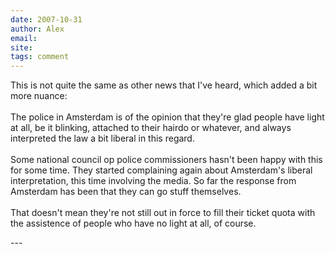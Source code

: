 ```yaml
---
date: 2007-10-31
author: Alex
email: 
site: 
tags: comment
---
```


<p>
This is not quite the same as other news that I've heard, which added a bit more nuance:
<br/><br/>
The police in Amsterdam is of the opinion that they're glad people have light at all, be it blinking, attached to their hairdo or whatever, and always interpreted the law a bit liberal in this regard.
<br/><br/>
Some national council op police commissioners hasn't been happy with this for some time. They started complaining again about Amsterdam's liberal interpretation, this time involving the media. So far the response from Amsterdam has been that they can go stuff themselves.
<br/><br/>
That doesn't mean they're not still out in force to fill their ticket quota with the assistence of people who have no light at all, of course. 
</p>
---